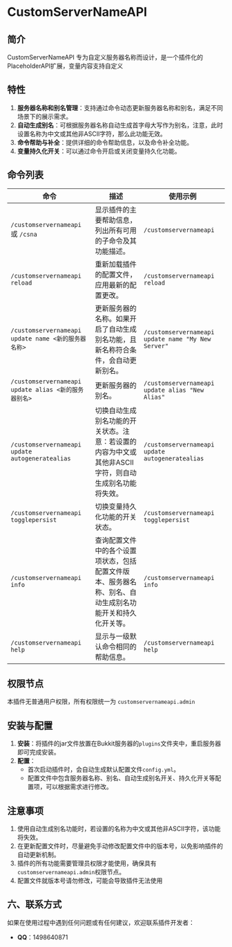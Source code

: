 # CustomServerNameAPI

## 简介
CustomServerNameAPI 专为自定义服务器名称而设计，是一个插件化的PlaceholderAPI扩展，变量内容支持自定义

## 特性
1. **服务器名称和别名管理**：支持通过命令动态更新服务器名称和别名，满足不同场景下的展示需求。
2. **自动生成别名**：可根据服务器名称自动生成首字母大写作为别名，注意，此时设置名称为中文或其他非ASCII字符，那么此功能无效。
3. **命令帮助与补全**：提供详细的命令帮助信息，以及命令补全功能。
4. **变量持久化开关**：可以通过命令开启或关闭变量持久化功能。

## 命令列表
| 命令 | 描述 | 使用示例 |
| ---- | ---- | ---- |
| `/customservernameapi` 或 `/csna` | 显示插件的主要帮助信息，列出所有可用的子命令及其功能描述。 | `/customservernameapi` |
| `/customservernameapi reload` | 重新加载插件的配置文件，应用最新的配置更改。 | `/customservernameapi reload` |
| `/customservernameapi update name <新的服务器名称>` | 更新服务器的名称。如果开启了自动生成别名功能，且新名称符合条件，会自动更新别名。 | `/customservernameapi update name "My New Server"` |
| `/customservernameapi update alias <新的服务器别名>` | 更新服务器的别名。 | `/customservernameapi update alias "New Alias"` |
| `/customservernameapi update autogeneratealias` | 切换自动生成别名功能的开关状态。注意：若设置的内容为中文或其他非ASCII字符，则自动生成别名功能将失效。 | `/customservernameapi update autogeneratealias` |
| `/customservernameapi togglepersist` | 切换变量持久化功能的开关状态。 | `/customservernameapi togglepersist` |
| `/customservernameapi info` | 查询配置文件中的各个设置项状态，包括配置文件版本、服务器名称、别名、自动生成别名功能开关和持久化开关等。 | `/customservernameapi info` |
| `/customservernameapi help` | 显示与一级默认命令相同的帮助信息。 | `/customservernameapi help` |

## 权限节点
本插件无普通用户权限，所有权限统一为 `customservernameapi.admin`

## 安装与配置
1. **安装**：将插件的jar文件放置在Bukkit服务器的`plugins`文件夹中，重启服务器即可完成安装。
2. **配置**：
    - 首次启动插件时，会自动生成默认配置文件`config.yml`。
    - 配置文件中包含服务器名称、别名、自动生成别名开关、持久化开关等配置项，可以根据需求进行修改。

## 注意事项
1. 使用自动生成别名功能时，若设置的名称为中文或其他非ASCII字符，该功能将失效。
2. 在更新配置文件时，尽量避免手动修改配置文件中的版本号，以免影响插件的自动更新机制。
3. 插件的所有功能需要管理员权限才能使用，确保具有`customservernameapi.admin`权限节点。
4. 配置文件就版本号请勿修改，可能会导致插件无法使用

## 六、联系方式
如果在使用过程中遇到任何问题或有任何建议，欢迎联系插件开发者：
- **QQ**：1498640871
